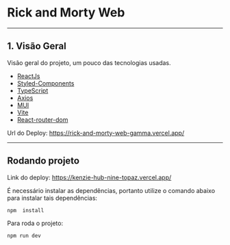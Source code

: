 # Rick and Morty Web

---

## 1. Visão Geral

Visão geral do projeto, um pouco das tecnologias usadas.

- [ReactJs](https://react.dev/)
- [Styled-Components](https://styled-components.com/)
- [TypeScript](https://www.typescriptlang.org/)
- [Axios](https://axios-http.com/ptbr/)
- [MUI](https://mui.com/)
- [Vite](https://vitejs.dev/)
- [React-router-dom](https://reactrouter.com/en/main)

Url do Deploy:
https://rick-and-morty-web-gamma.vercel.app/

---

## Rodando projeto

Link do deploy: https://kenzie-hub-nine-topaz.vercel.app/


É necessário instalar as dependências, portanto utilize o comando abaixo para instalar tais dependências:

````
npm  install
````

Para roda o projeto:

````
npm run dev
````
